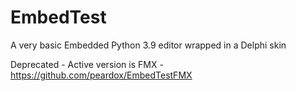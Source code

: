 # EmbedTest
A very basic Embedded Python 3.9 editor wrapped in a Delphi skin

Deprecated - Active version is FMX - https://github.com/peardox/EmbedTestFMX